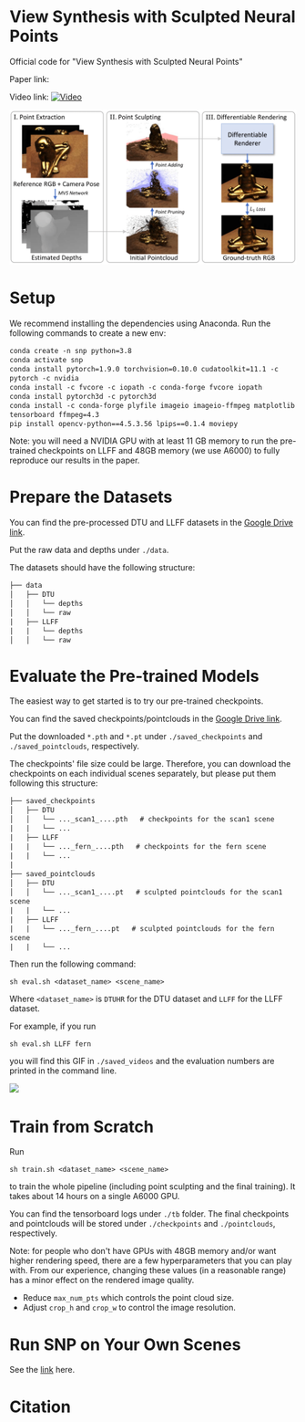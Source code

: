 # View Synthesis with Sculpted Neural Points

Official code for "View Synthesis with Sculpted Neural Points"

Paper link:

Video link:
[![Video](https://img.youtube.com/vi/ctPBhvgVOow/0.jpg)](https://www.youtube.com/watch?v=ctPBhvgVOow)

![](https://github.com/princeton-vl/SNP/blob/main/figs/fig1.png)

# Setup
We recommend installing the dependencies using Anaconda. Run the following commands to create a new env:
```
conda create -n snp python=3.8
conda activate snp
conda install pytorch=1.9.0 torchvision=0.10.0 cudatoolkit=11.1 -c pytorch -c nvidia
conda install -c fvcore -c iopath -c conda-forge fvcore iopath
conda install pytorch3d -c pytorch3d
conda install -c conda-forge plyfile imageio imageio-ffmpeg matplotlib tensorboard ffmpeg=4.3
pip install opencv-python==4.5.3.56 lpips==0.1.4 moviepy
```

Note: you will need a NVIDIA GPU with at least 11 GB memory to run the pre-trained checkpoints on LLFF and 48GB memory (we use A6000) to fully reproduce our results in the paper.

# Prepare the Datasets
You can find the pre-processed DTU and LLFF datasets in the [Google Drive link](https://drive.google.com/drive/folders/189nUV9_9YM_0bLW1Y97SQ1nK_EVpxGW6?usp=sharing).

Put the raw data and depths under `./data`.

The datasets should have the following structure:
```                                                                                           
├── data                                                                                                                                                                                                       
│   ├── DTU                                                                                                  
│   │   └── depths                                                                                                                            
│   │   └── raw                                                                            
|   ├── LLFF
|   |   └── depths                                                                                                                            
│   │   └── raw
```

# Evaluate the Pre-trained Models
The easiest way to get started is to try our pre-trained checkpoints.

You can find the saved checkpoints/pointclouds in the [Google Drive link](https://drive.google.com/drive/folders/189nUV9_9YM_0bLW1Y97SQ1nK_EVpxGW6?usp=sharing).

Put the downloaded `*.pth` and `*.pt` under `./saved_checkpoints` and `./saved_pointclouds`, respectively.

The checkpoints' file size could be large. Therefore, you can download the checkpoints on each individual scenes separately, but please put them following this structure:

```                                                                                           
├── saved_checkpoints                                                                                                                                                                                                      
│   ├── DTU                                                                                                  
│   │   └── ..._scan1_....pth   # checkpoints for the scan1 scene 
|   |   └── ...                                                                        
|   ├── LLFF
|   |   └── ..._fern_....pth   # checkpoints for the fern scene 
|   |   └── ...  
|
├── saved_pointclouds                                                                                                                                                                                                      
│   ├── DTU                                                                                                  
│   │   └── ..._scan1_....pt   # sculpted pointclouds for the scan1 scene 
|   |   └── ...                                                                        
|   ├── LLFF
|   |   └── ..._fern_....pt   # sculpted pointclouds for the fern scene 
|   |   └── ...  
```

Then run the following command:
```
sh eval.sh <dataset_name> <scene_name>
```
Where `<dataset_name>` is `DTUHR` for the DTU dataset and `LLFF` for the LLFF dataset.

For example, if you run 
```
sh eval.sh LLFF fern
```
you will find this GIF in `./saved_videos` and the evaluation numbers are printed in the command line.

![](https://github.com/princeton-vl/SNP/blob/main/figs/fern.gif)

# Train from Scratch
Run
```
sh train.sh <dataset_name> <scene_name>
```
to train the whole pipeline (including point sculpting and the final training). It takes about 14 hours on a single A6000 GPU.

You can find the tensorboard logs under `./tb` folder. The final checkpoints and pointclouds will be stored under `./checkpoints` and `./pointclouds`, respectively.

Note: for people who don't have GPUs with 48GB memory and/or want higher rendering speed, there are a few hyperparameters that you can play with. From our experience, changing these values (in a reasonable range) has a minor effect on the rendered image quality.

- Reduce `max_num_pts` which controls the point cloud size.
- Adjust `crop_h` and `crop_w` to control the image resolution.

# Run SNP on Your Own Scenes
See the [link](mvs/README.md) here.

# Citation


